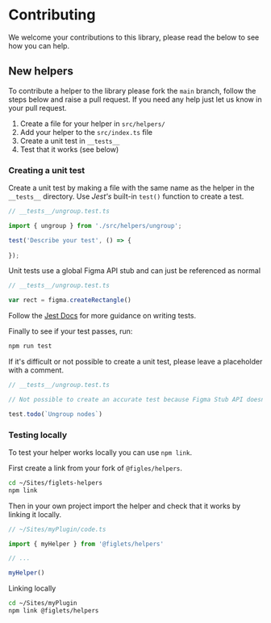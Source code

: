 # Contributing

We welcome your contributions to this library, please read the below to see how you can help.


## New helpers

To contribute a helper to the library please fork the `main` branch, follow the steps below and raise a pull request. If you need any help just let us know in your pull request.
 
1. Create a file for your helper in `src/helpers/`
2. Add your helper to the `src/index.ts` file
3. Create a unit test in `__tests__`
4. Test that it works (see below)


### Creating a unit test

Create a unit test by making a file with the same name as the helper in the `__tests__` directory. Use *Jest's* built-in `test()` function to create a test.

```js
// __tests__/ungroup.test.ts

import { ungroup } from './src/helpers/ungroup';

test('Describe your test', () => {
    
});
```

Unit tests use a global Figma API stub and can just be referenced as normal

```js
// __tests__/ungroup.test.ts

var rect = figma.createRectangle()
```

Follow the [Jest Docs](https://jestjs.io/docs/getting-started) for more guidance on writing tests.

Finally to see if your test passes, run:

```bash
npm run test
```

If it's difficult or not possible to create a unit test, please leave a placeholder with a comment.

```js
// __tests__/ungroup.test.ts

// Not possible to create an accurate test because Figma Stub API doesn't support getters and setters

test.todo(`Ungroup nodes`)
```

### Testing locally

To test your helper works locally you can use `npm link`.

First create a link from your fork of `@figles/helpers`.

```bash
cd ~/Sites/figlets-helpers
npm link
```

Then in your own project import the helper and check that it works by linking it locally.

```js
// ~/Sites/myPlugin/code.ts

import { myHelper } from '@figlets/helpers'

// ...

myHelper()
```

Linking locally

```bash
cd ~/Sites/myPlugin
npm link @figlets/helpers
```